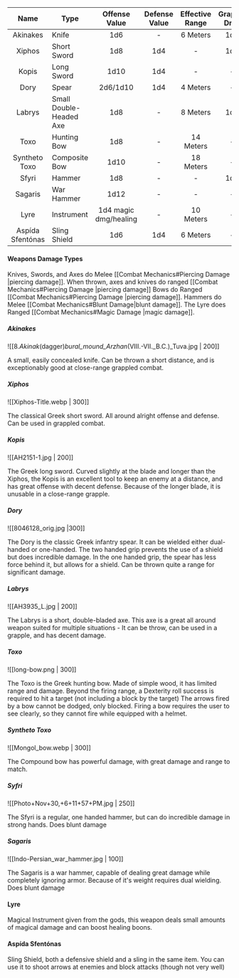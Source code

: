 
|       Name       | Type                    |     Offense Value     | Defense Value | Effective Range | Grapple Dmg | Might Required | Damage Type |
| :--------------: | ----------------------- | :-------------------: | :-----------: | :-------------: | :---------: | :------------: | ----------- |
|     Akinakes     | Knife                   |          1d6          |       -       |    6 Meters     |     1d8     |       -        | Piercing    |
|      Xiphos      | Short Sword             |          1d8          |      1d4      |        -        |     1d4     |       -        | Piercing    |
|      Kopis       | Long Sword              |         1d10          |      1d4      |        -        |      -      |       6        | Piercing    |
|       Dory       | Spear                   |       2d6/1d10        |      1d4      |    4 Meters     |      -      |       -        | Piercing    |
|      Labrys      | Small Double-Headed Axe |          1d8          |       -       |    8 Meters     |     1d6     |       -        | Piercing    |
|       Toxo       | Hunting Bow             |          1d8          |       -       |    14 Meters    |      -      |       -        | Piercing    |
|  Syntheto Toxo   | Composite Bow           |         1d10          |       -       |    18 Meters    |      -      |       -        | Piercing    |
|      Sfyri       | Hammer                  |          1d8          |       -       |        -        |     1d6     |       6        | Blunt       |
|     Sagaris      | War Hammer              |         1d12          |       -       |        -        |      -      |       8        | Blunt       |
|       Lyre       | Instrument              | 1d4 magic dmg/healing |       -       |    10 Meters    |      -      |       -        | Magic       |
| Aspída Sfentónas | Sling Shield            |          1d6          |      1d4      |    6 Meters     |      -      |       -        | Blunt       |




#### Weapons Damage Types
Knives, Swords, and Axes do Melee [[Combat Mechanics#Piercing Damage |piercing damage]].
When thrown, axes and knives do ranged [[Combat Mechanics#Piercing Damage |piercing damage]]
Bows do Ranged [[Combat Mechanics#Piercing Damage |piercing damage]].
Hammers do Melee [[Combat Mechanics#Blunt Damage|blunt damage]].
The Lyre does Ranged [[Combat Mechanics#Magic Damage |magic damage]].

##### Akinakes
![[8._Akinak_(dagger)_bural_mound_Arzhan_(VIII.-VII._B.C.)_Tuva.jpg | 200]] 

A small, easily concealed knife.
Can be thrown a short distance, and is exceptionably good at close-range grappled combat.

##### Xiphos
![[Xiphos-Title.webp | 300]]

The classical Greek short sword. 
All around alright offense and defense.
Can be used in grappled combat.

##### Kopis
![[AH2151-1.jpg | 200]]

The Greek long sword.
Curved slightly at the blade and longer than the Xiphos, the Kopis is an excellent tool to keep an enemy at a distance, and has great offense with decent defense. Because of the longer blade, it is unusable in a close-range grapple.

##### Dory
![[8046128_orig.jpg |300]]

The Dory is the classic Greek infantry spear.
It can be wielded either dual-handed or one-handed.
The two handed grip prevents the use of a shield but does incredible damage.
In the one handed grip, the spear has less force behind it, but allows for a shield.
Can be thrown quite a range for significant damage.

##### Labrys
![[AH3935_L.jpg | 200]]

The Labrys is a short, double-bladed axe.
This axe is a great all around weapon suited for multiple situations - 
It can be throw, can be used in a grapple, and has decent damage.

##### Toxo
![[long-bow.png | 300]]

The Toxo is the Greek hunting bow.
Made of simple wood, it has limited range and damage.
Beyond the firing range, a Dexterity roll success is required to hit a target (not including a block by the target)
The arrows fired by a bow cannot be dodged, only blocked.
Firing a bow requires the user to see clearly, so they cannot fire while equipped with a helmet.
##### Syntheto Toxo
![[Mongol_bow.webp | 300]]

The Compound bow has powerful damage, with great damage and range to match. 

##### Syfri
![[Photo+Nov+30,+6+11+57+PM.jpg | 250]]

The Sfyri is a regular, one handed hammer, but can do incredible damage in strong hands. Does blunt damage

##### Sagaris
![[Indo-Persian_war_hammer.jpg | 100]]

The Sagaris is a war hammer, capable of dealing great damage while completely ignoring armor. Because of it's weight requires dual wielding.
Does blunt damage

#### Lyre
Magical Instrument given from the gods, this weapon deals small amounts of magical damage and can boost healing boons. 

#### Aspída Sfentónas
Sling Shield, both a defensive shield and a sling in the same item.
You can use it to shoot arrows at enemies and block attacks (though not very well)